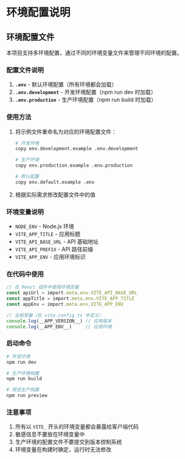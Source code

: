 # 环境配置说明

## 环境配置文件

本项目支持多环境配置，通过不同的环境变量文件来管理不同环境的配置。

### 配置文件说明

1. **`.env`** - 默认环境配置（所有环境都会加载）
2. **`.env.development`** - 开发环境配置（npm run dev 时加载）
3. **`.env.production`** - 生产环境配置（npm run build 时加载）

### 使用方法

1. 将示例文件重命名为对应的环境配置文件：
   ```bash
   # 开发环境
   copy env.development.example .env.development
   
   # 生产环境
   copy env.production.example .env.production
   
   # 默认配置
   copy env.default.example .env
   ```

2. 根据实际需求修改配置文件中的值

### 环境变量说明

- `NODE_ENV` - Node.js 环境
- `VITE_APP_TITLE` - 应用标题
- `VITE_API_BASE_URL` - API 基础地址
- `VITE_API_PREFIX` - API 路径前缀
- `VITE_APP_ENV` - 应用环境标识

### 在代码中使用

```typescript
// 在 React 组件中使用环境变量
const apiUrl = import.meta.env.VITE_API_BASE_URL
const appTitle = import.meta.env.VITE_APP_TITLE
const appEnv = import.meta.env.VITE_APP_ENV

// 全局常量（在 vite.config.ts 中定义）
console.log(__APP_VERSION__) // 应用版本
console.log(__APP_ENV__)     // 应用环境
```

### 启动命令

```bash
# 开发环境
npm run dev

# 生产环境构建
npm run build

# 预览生产构建
npm run preview
```

### 注意事项

1. 所有以 `VITE_` 开头的环境变量都会暴露给客户端代码
2. 敏感信息不要放在环境变量中
3. 生产环境的配置文件不要提交到版本控制系统
4. 环境变量在构建时确定，运行时无法修改 